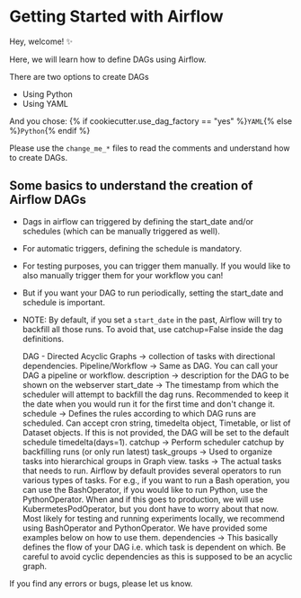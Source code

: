 # Getting Started with Airflow

Hey, welcome!  ✨

Here, we will learn how to define DAGs using Airflow.

There are two options to create DAGs
- Using Python
- Using YAML

And you chose:
{% if cookiecutter.use_dag_factory == "yes" %}`YAML`{% else %}`Python`{% endif %}

Please use the `change_me_*` files to read the comments and understand how to create
DAGs.

## Some basics to understand the creation of Airflow DAGs

- Dags in airflow can triggered by defining the start_date and/or schedules (which can be manually triggered as well).
- For automatic triggers, defining the schedule is mandatory.
- For testing purposes, you can trigger them manually. If you would like to also manually trigger them for your workflow
you can!
- But if you want your DAG to run periodically, setting the start_date and schedule is important.
- NOTE: By default, if you set a `start_date` in the past, Airflow will try to backfill all those runs. To avoid that,
use catchup=False inside the dag definitions.


    DAG - Directed Acyclic Graphs -> collection of tasks with directional dependencies.
    Pipeline/Workflow             -> Same as DAG. You can call your DAG a pipeline or workflow.
    description                   -> description for the DAG to be shown on the webserver
    start_date                    -> The timestamp from which the scheduler will attempt to backfill the dag runs. Recommended to keep it
                                     the date when you would run it for the first time and don't change it.
    schedule                      -> Defines the rules according to which DAG runs are scheduled. Can accept cron string, timedelta object,
                                     Timetable, or list of Dataset objects. If this is not provided, the DAG will be set to the default
                                     schedule timedelta(days=1).
    catchup                       -> Perform scheduler catchup by backfilling runs (or only run latest)
    task_groups                   -> Used to organize tasks into hierarchical groups in Graph view.
    tasks                         -> The actual tasks that needs to run. Airflow by default provides several operators to run various types of
                                     tasks. For e.g., if you want to run a Bash operation, you can use the BashOperator, if you would like to
                                     run Python, use the PythonOperator. When and if this goes to production, we will use KubermetesPodOperator,
                                     but you dont have to worry about that now. Most likely for testing and running experiments locally, we
                                     recommend using BashOperator and PythonOperator. We have provided some examples below on how to use them.
    dependencies                  -> This basically defines the flow of your DAG i.e. which task is dependent on which. Be careful to
                                     avoid cyclic dependencies as this is supposed to be an acyclic graph.


If you find any errors or bugs, please let us know.